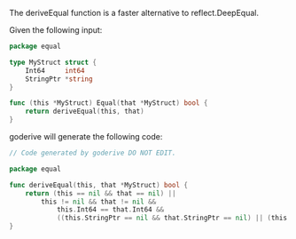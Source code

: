 The deriveEqual function is a faster alternative to reflect.DeepEqual.

Given the following input:

```go
package equal

type MyStruct struct {
	Int64     int64
	StringPtr *string
}

func (this *MyStruct) Equal(that *MyStruct) bool {
	return deriveEqual(this, that)
}
```

goderive will generate the following code:

```go
// Code generated by goderive DO NOT EDIT.

package equal

func deriveEqual(this, that *MyStruct) bool {
	return (this == nil && that == nil) ||
		this != nil && that != nil &&
			this.Int64 == that.Int64 &&
			((this.StringPtr == nil && that.StringPtr == nil) || (this.StringPtr != nil && that.StringPtr != nil && *(this.StringPtr) == *(that.StringPtr)))
}
```